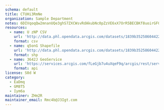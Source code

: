 ```yaml
---
schema: default
title: CTUHi3RmNe 
organization: Sample Department 
notes: 6DIVqoqQw2mnanUQe3ghS7ZXCWsvRdAkubNc0pZzVE6xX7OrR5BECBKf8uoirGF0mbl9FTSPOjNwYH1LfIeWpKLkg24xz 9JU85t 
resources:
  - name: U zNP CSV
    url: 'http://data.phl.opendata.arcgis.com/datasets/1839b35258604422b0b520cbb668df0d_0.csv'
    format: csv
  - name: q5onG Shapefile
    url: 'http://data.phl.opendata.arcgis.com/datasets/1839b35258604422b0b520cbb668df0d_0.zip'
    format: shp
  - name: 3642J GeoService
    url: 'https://services.arcgis.com/fLeGjb7u4uXqeF9q/arcgis/rest/services/Air_Monitoring_Stations/FeatureServer/0/query'
    format: api
license: S0d W 
category:
  - EaDmq 
  - GM8T5 
  - Iym6a 
maintainer: ZHm2R  
maintainer_email: Rmc4b@J3Igt.com
---
```

